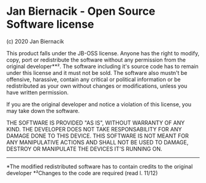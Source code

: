 # Jan Biernacik - Open Source Software license
 
(c) 2020 Jan Biernacik 
 
This product falls under the JB-OSS license. Anyone has the right 
to modify, copy, port or redistribute the software without any 
permission from the original developer**². The software 
including it's source code has to remain under this license and it 
must not be sold. The software also mustn't be offensive, 
harassive, contain any critical or political information 
or be redistributed as your own without changes or 
modifications, unless you have written permission. 
 
If you are the original developer and notice a violation of 
this license, you may take down the software. 
 
THE SOFTWARE IS PROVIDED "AS IS", WITHOUT WARRANTY OF ANY KIND. 
THE DEVELOPER DOES NOT TAKE RESPONSABILITY FOR ANY DAMAGE DONE 
TO THIS DEVICE. THIS SOFTWARE IS NOT MEANT FOR ANY 
MANIPULATIVE ACTIONS AND SHALL NOT BE USED TO DAMAGE, DESTROY 
OR MANIPULATE THE DEVICES IT'S RUNNING ON. 
 
-------------------------------------------------------------------- 
 
*The modified redistributed software has to contain credits 
to the original developer 
*²Changes to the code are required (read l. 11/12) 
